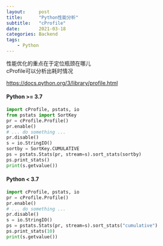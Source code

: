 ```yaml
---
layout:     post
title:      "Python性能分析"
subtitle:   "cProfile"
date:       2021-03-18
categories: Backend
tags:
    - Python
---
```


性能优化的重点在于定位瓶颈在哪儿  
cProfile可以分析出耗时情况

<https://docs.python.org/3/library/profile.html>

#### Python >= 3.7

```python
import cProfile, pstats, io
from pstats import SortKey
pr = cProfile.Profile()
pr.enable()
# ... do something ...
pr.disable()
s = io.StringIO()
sortby = SortKey.CUMULATIVE
ps = pstats.Stats(pr, stream=s).sort_stats(sortby)
ps.print_stats()
print(s.getvalue())
```

#### Python < 3.7

```python
import cProfile, pstats, io
pr = cProfile.Profile()
pr.enable()
# ... do something ...
pr.disable()
s = io.StringIO()
ps = pstats.Stats(pr, stream=s).sort_stats("cumulative")
ps.print_stats(10)
print(s.getvalue())
```